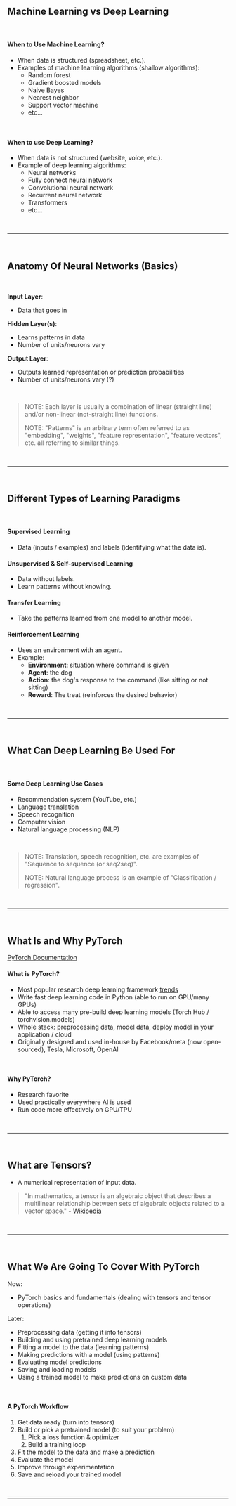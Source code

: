 ## Machine Learning vs Deep Learning

<br>

#### When to Use Machine Learning?

- When data is structured (spreadsheet, etc.).
- Examples of machine learning algorithms (shallow algorithms):
	- Random forest
	- Gradient boosted models
	- Naive Bayes
	- Nearest neighbor
	- Support vector machine
	- etc...

<br>

#### When to use Deep Learning?

- When data is not structured (website, voice, etc.).
- Example of deep learning algorithms:
	- Neural networks
	- Fully connect neural network
	- Convolutional neural network
	- Recurrent neural network
	- Transformers
	- etc...

<br>

---

<br>

## Anatomy Of Neural Networks (Basics)

<br>

**Input Layer**:
- Data that goes in

**Hidden Layer(s)**:
- Learns patterns in data
- Number of units/neurons vary

**Output Layer**:
- Outputs learned representation or prediction probabilities
- Number of units/neurons vary (?)

<br>

> NOTE: Each layer is usually a combination of linear (straight line) and/or non-linear (not-straight line) functions.
>
> NOTE: "Patterns" is an arbitrary term often referred to as "embedding", "weights", "feature representation", "feature vectors", etc. all referring to similar things.

<br>

---

<br>

## Different Types of Learning Paradigms

<br>

#### Supervised Learning

- Data (inputs / examples) and labels (identifying what the data is).

#### Unsupervised & Self-supervised Learning

- Data without labels.
- Learn patterns without knowing. 

#### Transfer Learning

- Take the patterns learned from one model to another model.

#### Reinforcement Learning

- Uses an environment with an agent.
- Example: 
	- **Environment**: situation where command is given
	- **Agent**: the dog
	- **Action**: the dog's response to the command (like sitting or not sitting)
	- **Reward**: The treat (reinforces the desired behavior)

<br>

---

<br>

## What Can Deep Learning Be Used For

<br>

#### Some Deep Learning Use Cases

- Recommendation system (YouTube, etc.)
- Language translation
- Speech recognition
- Computer vision
- Natural language processing (NLP)

<br>

> NOTE: Translation, speech recognition, etc. are examples of "Sequence to sequence (or seq2seq)".
>
> NOTE: Natural language process is an example of "Classification / regression".

<br>

---

<br>

## What Is and Why PyTorch

[PyTorch Documentation](https://pytorch.org/docs/stable/index.html)

#### What is PyTorch?

- Most popular research deep learning framework [trends](https://paperswithcode.com/trends)
- Write fast deep learning code in Python (able to run on GPU/many GPUs)
- Able to access many pre-build deep learning models (Torch Hub / torchvision.models)
- Whole stack: preprocessing data, model data, deploy model in your application / cloud
- Originally designed and used in-house by Facebook/meta (now open-sourced), Tesla, Microsoft, OpenAI

<br>

#### Why PyTorch?

- Research favorite
- Used practically everywhere AI is used
- Run code more effectively on GPU/TPU

<br>

---

<br>

## What are Tensors?

- A numerical representation of input data.

> "In mathematics, a tensor is an algebraic object that describes a multilinear relationship between sets of algebraic objects related to a vector space." - [Wikipedia](https://en.wikipedia.org/wiki/Tensor)

<br>

---

<br>

## What We Are Going To Cover With PyTorch

Now:

- PyTorch basics and fundamentals (dealing with tensors and tensor operations)

Later:

- Preprocessing data (getting it into tensors)
- Building and using pretrained deep learning models
- Fitting a model to the data (learning patterns)
- Making predictions with a model (using patterns)
- Evaluating model predictions
- Saving and loading models
- Using a trained model to make predictions on custom data

<br>

#### A PyTorch Workflow

1. Get data ready (turn into tensors)
2. Build or pick a pretrained model (to suit your problem)
	1. Pick a loss function & optimizer
	2. Build a training loop
3. Fit the model to the data and make a prediction
4. Evaluate the model
5. Improve through experimentation
6. Save and reload your trained model

<br>

---

<br>

